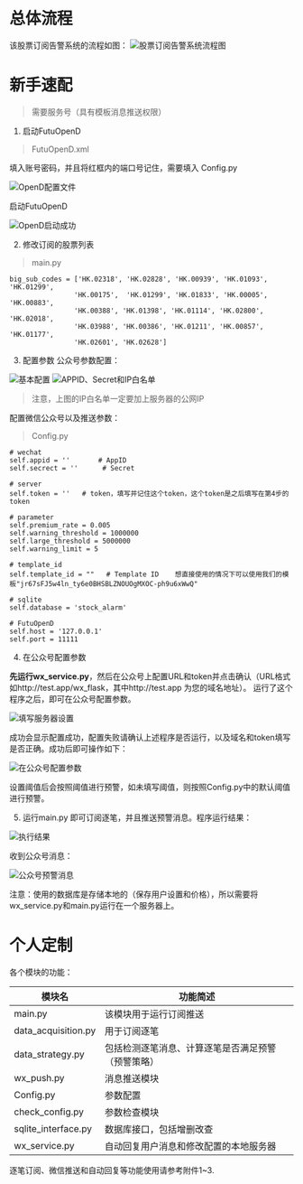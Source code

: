 # 总体流程
该股票订阅告警系统的流程如图：
![股票订阅告警系统流程图](https://upload-images.jianshu.io/upload_images/10171495-4fe8aae0eec638b6.png?imageMogr2/auto-orient/strip%7CimageView2/2/w/800)

# 新手速配

> 需要服务号（具有模板消息推送权限）

1. 启动FutuOpenD
> FutuOpenD.xml

填入账号密码，并且将红框内的端口号记住，需要填入 Config.py

![OpenD配置文件](https://upload-images.jianshu.io/upload_images/10171495-df2b2005d8ca4b99.png?imageMogr2/auto-orient/strip%7CimageView2/2/w/800)

启动FutuOpenD

![OpenD启动成功](https://upload-images.jianshu.io/upload_images/10171495-6c42f94cca263d62.png?imageMogr2/auto-orient/strip%7CimageView2/2/w/1240)


2. 修改订阅的股票列表

> main.py

```
big_sub_codes = ['HK.02318', 'HK.02828', 'HK.00939', 'HK.01093', 'HK.01299',
                'HK.00175',  'HK.01299', 'HK.01833', 'HK.00005', 'HK.00883',
                'HK.00388', 'HK.01398', 'HK.01114', 'HK.02800', 'HK.02018',
                'HK.03988', 'HK.00386', 'HK.01211', 'HK.00857', 'HK.01177',
                'HK.02601', 'HK.02628']
```

3. 配置参数
 公众号参数配置：

![基本配置](https://upload-images.jianshu.io/upload_images/10171495-dd195dbf8c7f43e9.png?imageMogr2/auto-orient/strip%7CimageView2/2/w/1240)
![APPID、Secret和IP白名单](https://upload-images.jianshu.io/upload_images/10171495-d24aa40d9ada9679.png?imageMogr2/auto-orient/strip%7CimageView2/2/w/600)

> 注意，上图的IP白名单一定要加上服务器的公网IP


配置微信公众号以及推送参数：
> Config.py
```
# wechat
self.appid = ''       # AppID
self.secrect = ''      # Secret

# server
self.token = ''   # token，填写并记住这个token，这个token是之后填写在第4步的token

# parameter
self.premium_rate = 0.005
self.warning_threshold = 1000000
self.large_threshold = 5000000
self.warning_limit = 5

# template_id
self.template_id = ""   # Template ID    想直接使用的情况下可以使用我们的模板"jr67sFJ5w4ln_ty6e0BHSBLZNOUOgMXOC-ph9u6xWwQ"

# sqlite
self.database = 'stock_alarm'

# FutuOpenD
self.host = '127.0.0.1'
self.port = 11111
```

4. 在公众号配置参数

**先运行wx_service.py**，然后在公众号上配置URL和token并点击确认（URL格式如http://test.app/wx_flask，其中http://test.app 为您的域名地址）。
运行了这个程序之后，即可在公众号配置参数。

![填写服务器设置](https://upload-images.jianshu.io/upload_images/10171495-fe8c77c4ce6f32ae.png?imageMogr2/auto-orient/strip%7CimageView2/2/w/500)

成功会显示配置成功，配置失败请确认上述程序是否运行，以及域名和token填写是否正确。成功后即可操作如下：

![在公众号配置参数](https://upload-images.jianshu.io/upload_images/10171495-fb756683864546e2.png?imageMogr2/auto-orient/strip%7CimageView2/2/w/500)

设置阈值后会按照阈值进行预警，如未填写阈值，则按照Config.py中的默认阈值进行预警。

5. 运行main.py
即可订阅逐笔，并且推送预警消息。程序运行结果：

![执行结果](https://upload-images.jianshu.io/upload_images/10171495-0248631e01b46731.png?imageMogr2/auto-orient/strip%7CimageView2/2/w/500)

收到公众号消息：

![公众号预警消息](https://upload-images.jianshu.io/upload_images/10171495-a3f18f7eb0c927a5.png?imageMogr2/auto-orient/strip%7CimageView2/2/w/400)

注意：使用的数据库是存储本地的（保存用户设置和价格），所以需要将wx_service.py和main.py运行在一个服务器上。

# 个人定制
各个模块的功能：

模块名 | 功能简述 |
---|---|
main.py | 该模块用于运行订阅推送 |
data_acquisition.py | 用于订阅逐笔 |
data_strategy.py | 包括检测逐笔消息、计算逐笔是否满足预警（预警策略）|
wx_push.py | 消息推送模块 |
Config.py | 参数配置 |
check_config.py | 参数检查模块 |
sqlite_interface.py | 数据库接口，包括增删改查 |
wx_service.py | 自动回复用户消息和修改配置的本地服务器 |

逐笔订阅、微信推送和自动回复等功能使用请参考附件1~3.